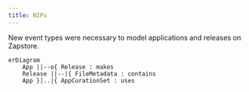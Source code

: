 ```yaml
---
title: NIPs
---
```


New event types were necessary to model applications and releases on Zapstore.

```mermaid
erDiagram
    App ||--o{ Release : makes
    Release ||--|{ FileMetadata : contains
    App }|..|{ AppCurationSet : uses
```